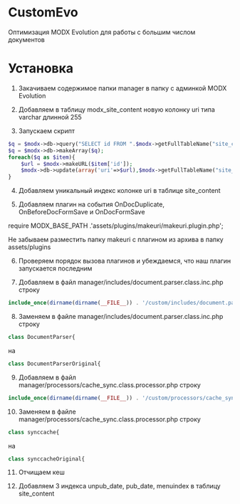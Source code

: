 CustomEvo
=========
Оптимизация MODX Evolution для работы с большим числом документов

Установка
=========
1) Закачиваем содержимое папки manager в папку с админкой MODX Evolution

2) Добавляем в таблицу modx_site_content новую колонку uri типа varchar длинной 255

3) Запускаем скрипт
```php
$q = $modx->db->query("SELECT id FROM ".$modx->getFullTableName("site_content"));
$q = $modx->db->makeArray($q);
foreach($q as $item){
    $url = $modx->makeURL($item['id']);
    $modx->db->update(array('uri'=>$url),$modx->getFullTableName("site_content"),'id='.$item['id']);
}
```

4) Добавляем уникальный индекс колонке uri в таблице site_content

5) Добавляем плагин на события OnDocDuplicate, OnBeforeDocFormSave и OnDocFormSave

require MODX_BASE_PATH .'assets/plugins/makeuri/makeuri.plugin.php';

Не забываем разместить папку makeuri с плагином из архива в папку assets/plugins


6) Проверяем порядок вызова плагинов и убеждаемся, что наш плагин запускается последним

7) Добавляем в файл manager/includes/document.parser.class.inc.php строку
```php
include_once(dirname(dirname(__FILE__)) . '/custom/includes/document.parser.class.inc.php');
```

8) Заменяем в файле manager/includes/document.parser.class.inc.php строку
```php
class DocumentParser{ 
```
на 
```php
class DocumentParserOriginal{
```

9) Добавляем в файл manager/processors/cache_sync.class.processor.php строку
```php
include_once(dirname(dirname(__FILE__)) . '/custom/processors/cache_sync.class.processor.php');
```

10) Заменяем в файле manager/processors/cache_sync.class.processor.php строку
```php
class synccache{
```
на
```php
class synccacheOriginal{
```

11) Отчищаем кеш

12) Добавляем 3 индекса unpub_date, pub_date, menuindex в таблицу site_content